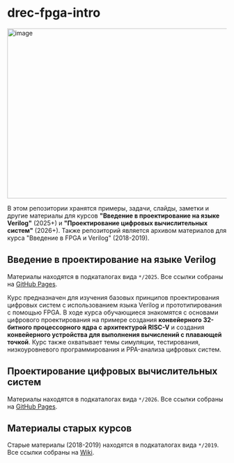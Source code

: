 # drec-fpga-intro

<img width="2381" height="390" alt="image" src="https://github.com/user-attachments/assets/34ba078c-e134-479b-a574-35829c11202c" />

В этом репозитории хранятся примеры, задачи, слайды, заметки и другие материалы для курсов **"Введение в проектирование на языке Verilog"** (2025+) и **"Проектирование цифровых вычислительных систем"** (2026+). Также репозиторий является архивом материалов для курса "Введение в FPGA и Verilog" (2018-2019).

## Введение в проектирование на языке Verilog

Материалы находятся в подкаталогах вида `*/2025`. Все ссылки собраны на [GitHub Pages](https://viktor-prutyanov.github.io/drec-fpga-intro/).

Курс предназначен для изучения базовых принципов проектирования цифровых систем с использованием языка Verilog и прототипирования с помощью FPGA. В ходе курса обучающиеся знакомятся с основами цифрового проектирования на примере создания **конвейерного 32-битного процессорного ядра с архитектурой RISC-V** и создания **конвейерного устройства для выполнения вычислений с плавающей точкой**. Курс также охватывает темы симуляции, тестирования, низкоуровневого программирования и PPA-анализа цифровых систем.

## Проектирование цифровых вычислительных систем

Материалы находятся в подкаталогах вида `*/2026`. Все ссылки собраны на [GitHub Pages](https://viktor-prutyanov.github.io/drec-fpga-intro/).

## Материалы старых курсов

Старые материалы (2018-2019) находятся в подкаталогах вида `*/2019`. Все ссылки собраны на [Wiki](https://github.com/viktor-prutyanov/drec-fpga-intro/wiki).
